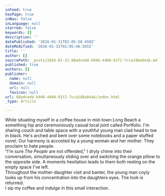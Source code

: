 ```yaml
---
inFeed: true
hasPage: true
inNav: false
inLanguage: null
starred: false
keywords: []
description: ''
datePublished: '2016-01-31T02:05:50.459Z'
dateModified: '2016-01-31T02:05:46.565Z'
title: ''
author: []
sourcePath: _posts/2016-01-31-88adced4-b946-4460-91f2-7cca198a84ab.md
published: true
authors: []
publisher:
  name: null
  domain: null
  url: null
  favicon: null
url: 88adced4-b946-4460-91f2-7cca198a84ab/index.html
_type: Article

---
```

While situating myself in a coffee house in mid-town Long Beach a something hip and ceremoniously casual local joint called Portfolio.  I'm sharing couch and table space with a youthful young man clad head to toe in black.  He's arched and bent over some notebooks and a paper stuffed novel.  Our harmony is accosted by a young woman and her mother.  They proclaim to hate people.  
"I'm sure _The People_ are not offended," I dryly chime into their conversation, simultaneously sliding over and switching the orange pillow to the opposite side.  A moments hesitation leads to them both resting on the empty space I've left.    
Throughout the mother-daughter visit and banter, the young man coyly looks up from his concentration into the daughters eyes.  The look is returned.  
I sip my coffee and indulge in this small interaction.